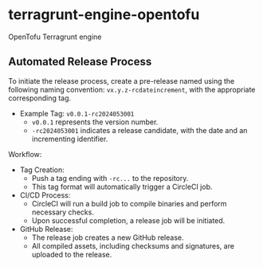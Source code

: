 # terragrunt-engine-opentofu

OpenTofu Terragrunt engine

## Automated Release Process

To initiate the release process, create a pre-release named using the following naming convention: `vx.y.z-rcdateincrement`, with the appropriate corresponding tag.
* Example Tag: `v0.0.1-rc2024053001`
  * `v0.0.1` represents the version number.
  * `-rc2024053001` indicates a release candidate, with the date and an incrementing identifier.

Workflow:
* Tag Creation:
  * Push a tag ending with `-rc...` to the repository.
  * This tag format will automatically trigger a CircleCI job.
* CI/CD Process:
  * CircleCI will run a build job to compile binaries and perform necessary checks.
  * Upon successful completion, a release job will be initiated.
* GitHub Release:
  * The release job creates a new GitHub release. 
  * All compiled assets, including checksums and signatures, are uploaded to the release.

